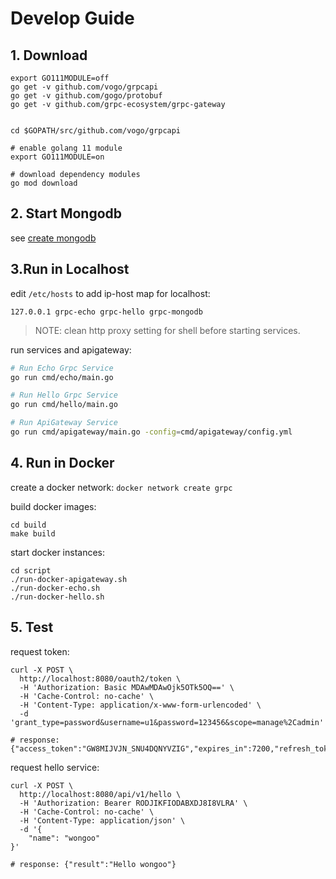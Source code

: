 # Develop Guide

## 1. Download 

```
export GO111MODULE=off
go get -v github.com/vogo/grpcapi
go get -v github.com/gogo/protobuf
go get -v github.com/grpc-ecosystem/grpc-gateway


cd $GOPATH/src/github.com/vogo/grpcapi

# enable golang 11 module
export GO111MODULE=on

# download dependency modules
go mod download
```

## 2. Start Mongodb

see [create mongodb](create_mongodb.md)

## 3.Run in Localhost 

edit `/etc/hosts` to add ip-host map for localhost:
```
127.0.0.1 grpc-echo grpc-hello grpc-mongodb
```
> NOTE: clean http proxy setting for shell before starting services.

run services and apigateway:
```bash
# Run Echo Grpc Service
go run cmd/echo/main.go

# Run Hello Grpc Service
go run cmd/hello/main.go

# Run ApiGateway Service
go run cmd/apigateway/main.go -config=cmd/apigateway/config.yml
```
## 4. Run in Docker

create a docker network: `docker network create grpc`

build docker images:
```
cd build
make build
```

start docker instances:
```
cd script
./run-docker-apigateway.sh
./run-docker-echo.sh
./run-docker-hello.sh
```

## 5. Test

request token:
```
curl -X POST \
  http://localhost:8080/oauth2/token \
  -H 'Authorization: Basic MDAwMDAwOjk5OTk5OQ==' \
  -H 'Cache-Control: no-cache' \
  -H 'Content-Type: application/x-www-form-urlencoded' \
  -d 'grant_type=password&username=u1&password=123456&scope=manage%2Cadmin'

# response: {"access_token":"GW8MIJVJN_SNU4DQNYVZIG","expires_in":7200,"refresh_token":"1PO9OUDIU9MLSTCXPNVGKW","scope":"manage,admin","token_type":"Bearer"}

```

request hello service:
```
curl -X POST \
  http://localhost:8080/api/v1/hello \
  -H 'Authorization: Bearer RODJIKFIODABXDJ8I8VLRA' \
  -H 'Cache-Control: no-cache' \
  -H 'Content-Type: application/json' \
  -d '{
	"name": "wongoo"
}'

# response: {"result":"Hello wongoo"}
```

